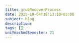 ```yaml
---
title: grubRecoverProcess
date: 2025-10-04T18:13:10+03:00
subject: blog
description: 
tags: []
uniYearAndSemester: 21
---
```


